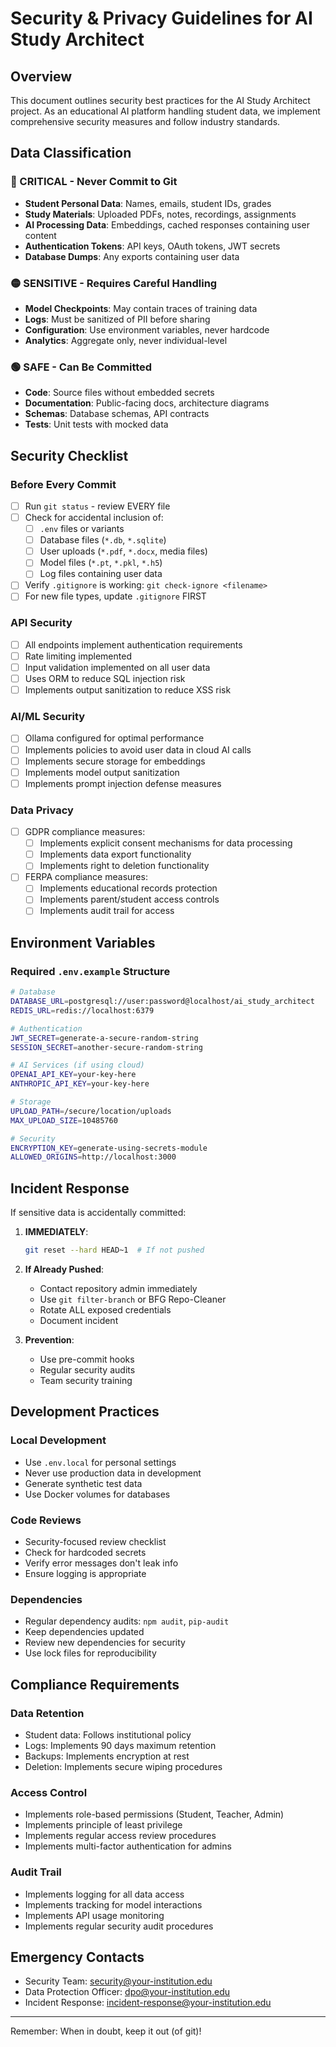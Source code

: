 # Security & Privacy Guidelines for AI Study Architect

## Overview

This document outlines security best practices for the AI Study Architect project. As an educational AI platform handling student data, we implement comprehensive security measures and follow industry standards.

## Data Classification

### 🔴 CRITICAL - Never Commit to Git
- **Student Personal Data**: Names, emails, student IDs, grades
- **Study Materials**: Uploaded PDFs, notes, recordings, assignments
- **AI Processing Data**: Embeddings, cached responses containing user content
- **Authentication Tokens**: API keys, OAuth tokens, JWT secrets
- **Database Dumps**: Any exports containing user data

### 🟡 SENSITIVE - Requires Careful Handling
- **Model Checkpoints**: May contain traces of training data
- **Logs**: Must be sanitized of PII before sharing
- **Configuration**: Use environment variables, never hardcode
- **Analytics**: Aggregate only, never individual-level

### 🟢 SAFE - Can Be Committed
- **Code**: Source files without embedded secrets
- **Documentation**: Public-facing docs, architecture diagrams
- **Schemas**: Database schemas, API contracts
- **Tests**: Unit tests with mocked data

## Security Checklist

### Before Every Commit
- [ ] Run `git status` - review EVERY file
- [ ] Check for accidental inclusion of:
  - [ ] `.env` files or variants
  - [ ] Database files (`*.db`, `*.sqlite`)
  - [ ] User uploads (`*.pdf`, `*.docx`, media files)
  - [ ] Model files (`*.pt`, `*.pkl`, `*.h5`)
  - [ ] Log files containing user data
- [ ] Verify `.gitignore` is working: `git check-ignore <filename>`
- [ ] For new file types, update `.gitignore` FIRST

### API Security
- [ ] All endpoints implement authentication requirements
- [ ] Rate limiting implemented
- [ ] Input validation implemented on all user data
- [ ] Uses ORM to reduce SQL injection risk
- [ ] Implements output sanitization to reduce XSS risk

### AI/ML Security
- [ ] Ollama configured for optimal performance
- [ ] Implements policies to avoid user data in cloud AI calls
- [ ] Implements secure storage for embeddings
- [ ] Implements model output sanitization
- [ ] Implements prompt injection defense measures

### Data Privacy
- [ ] GDPR compliance measures:
  - [ ] Implements explicit consent mechanisms for data processing
  - [ ] Implements data export functionality
  - [ ] Implements right to deletion functionality
- [ ] FERPA compliance measures:
  - [ ] Implements educational records protection
  - [ ] Implements parent/student access controls
  - [ ] Implements audit trail for access

## Environment Variables

### Required `.env.example` Structure
```bash
# Database
DATABASE_URL=postgresql://user:password@localhost/ai_study_architect
REDIS_URL=redis://localhost:6379

# Authentication
JWT_SECRET=generate-a-secure-random-string
SESSION_SECRET=another-secure-random-string

# AI Services (if using cloud)
OPENAI_API_KEY=your-key-here
ANTHROPIC_API_KEY=your-key-here

# Storage
UPLOAD_PATH=/secure/location/uploads
MAX_UPLOAD_SIZE=10485760

# Security
ENCRYPTION_KEY=generate-using-secrets-module
ALLOWED_ORIGINS=http://localhost:3000
```

## Incident Response

If sensitive data is accidentally committed:

1. **IMMEDIATELY**:
   ```bash
   git reset --hard HEAD~1  # If not pushed
   ```

2. **If Already Pushed**:
   - Contact repository admin immediately
   - Use `git filter-branch` or BFG Repo-Cleaner
   - Rotate ALL exposed credentials
   - Document incident

3. **Prevention**:
   - Use pre-commit hooks
   - Regular security audits
   - Team security training

## Development Practices

### Local Development
- Use `.env.local` for personal settings
- Never use production data in development
- Generate synthetic test data
- Use Docker volumes for databases

### Code Reviews
- Security-focused review checklist
- Check for hardcoded secrets
- Verify error messages don't leak info
- Ensure logging is appropriate

### Dependencies
- Regular dependency audits: `npm audit`, `pip-audit`
- Keep dependencies updated
- Review new dependencies for security
- Use lock files for reproducibility

## Compliance Requirements

### Data Retention
- Student data: Follows institutional policy
- Logs: Implements 90 days maximum retention
- Backups: Implements encryption at rest
- Deletion: Implements secure wiping procedures

### Access Control
- Implements role-based permissions (Student, Teacher, Admin)
- Implements principle of least privilege
- Implements regular access review procedures
- Implements multi-factor authentication for admins

### Audit Trail
- Implements logging for all data access
- Implements tracking for model interactions
- Implements API usage monitoring
- Implements regular security audit procedures

## Emergency Contacts

- Security Team: security@your-institution.edu
- Data Protection Officer: dpo@your-institution.edu
- Incident Response: incident-response@your-institution.edu

---

Remember: When in doubt, keep it out (of git)!